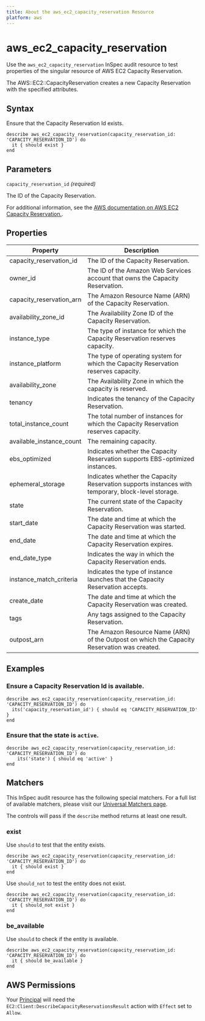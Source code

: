 ```yaml
---
title: About the aws_ec2_capacity_reservation Resource
platform: aws
---
```


# aws_ec2_capacity_reservation

Use the `aws_ec2_capacity_reservation` InSpec audit resource to test properties of the singular resource of AWS EC2 Capacity Reservation.

The AWS::EC2::CapacityReservation creates a new Capacity Reservation with the specified attributes.

## Syntax

Ensure that the Capacity Reservation Id exists.

    describe aws_ec2_capacity_reservation(capacity_reservation_id: 'CAPACITY_RESERVATION_ID') do
      it { should exist }
    end

## Parameters

`capacity_reservation_id` _(required)_

The ID of the Capacity Reservation.

For additional information, see the [AWS documentation on AWS EC2 Capacity Reservation.](https://docs.aws.amazon.com/AWSCloudFormation/latest/UserGuide/aws-resource-ec2-capacityreservation.html).

## Properties

| Property | Description | 
| --- | --- |
| capacity_reservation_id | The ID of the Capacity Reservation. |
| owner_id | The ID of the Amazon Web Services account that owns the Capacity Reservation. |
| capacity_reservation_arn | The Amazon Resource Name (ARN) of the Capacity Reservation. |
| availability_zone_id | The Availability Zone ID of the Capacity Reservation. |
| instance_type | The type of instance for which the Capacity Reservation reserves capacity. |
| instance_platform | The type of operating system for which the Capacity Reservation reserves capacity. |
| availability_zone | The Availability Zone in which the capacity is reserved. |
| tenancy | Indicates the tenancy of the Capacity Reservation. |
| total_instance_count | The total number of instances for which the Capacity Reservation reserves capacity. |
| available_instance_count | The remaining capacity. |
| ebs_optimized | Indicates whether the Capacity Reservation supports EBS-optimized instances. |
| ephemeral_storage | Indicates whether the Capacity Reservation supports instances with temporary, block-level storage. |
| state | The current state of the Capacity Reservation. |
| start_date | The date and time at which the Capacity Reservation was started. |
| end_date | The date and time at which the Capacity Reservation expires. |
| end_date_type | Indicates the way in which the Capacity Reservation ends. |
| instance_match_criteria | Indicates the type of instance launches that the Capacity Reservation accepts. |
| create_date | The date and time at which the Capacity Reservation was created. |
| tags | Any tags assigned to the Capacity Reservation. |
| outpost_arn | The Amazon Resource Name (ARN) of the Outpost on which the Capacity Reservation was created. |

## Examples

### Ensure a Capacity Reservation Id is available.
    describe aws_ec2_capacity_reservation(capacity_reservation_id: 'CAPACITY_RESERVATION_ID') do
      its('capacity_reservation_id') { should eq 'CAPACITY_RESERVATION_ID' }
    end

### Ensure that the state is `active`.
    describe aws_ec2_capacity_reservation(capacity_reservation_id: 'CAPACITY_RESERVATION_ID') do
        its('state') { should eq 'active' }
    end

## Matchers

This InSpec audit resource has the following special matchers. For a full list of available matchers, please visit our [Universal Matchers page](https://www.inspec.io/docs/reference/matchers/).

The controls will pass if the `describe` method returns at least one result.

### exist

Use `should` to test that the entity exists.

    describe aws_ec2_capacity_reservation(capacity_reservation_id: 'CAPACITY_RESERVATION_ID') do
      it { should exist }
    end

Use `should_not` to test the entity does not exist.

    describe aws_ec2_capacity_reservation(capacity_reservation_id: 'CAPACITY_RESERVATION_ID') do
      it { should_not exist }
    end

### be_available

Use `should` to check if the entity is available.

    describe aws_ec2_capacity_reservation(capacity_reservation_id: 'CAPACITY_RESERVATION_ID') do
      it { should be_available }
    end

## AWS Permissions

Your [Principal](https://docs.aws.amazon.com/IAM/latest/UserGuide/intro-structure.html#intro-structure-principal) will need the `EC2:Client:DescribeCapacityReservationsResult` action with `Effect` set to `Allow`.